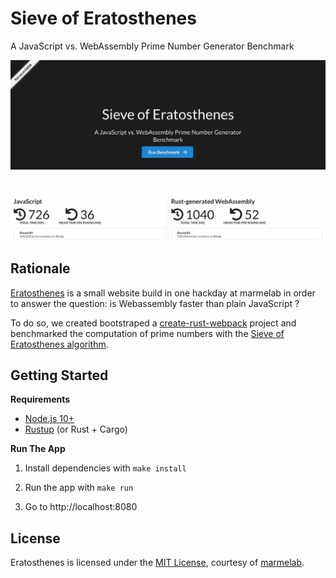 # Sieve of Eratosthenes

A JavaScript vs. WebAssembly Prime Number Generator Benchmark

![Website Preview](./eratoscreen.png)

## Rationale

[Eratosthenes](https://marmelab.com/eratosthenes/) is a small website build in one hackday at marmelab in order to answer the question: is Webassembly faster than plain JavaScript ?

To do so, we created bootstraped a [create-rust-webpack](https://github.com/rustwasm/rust-webpack-template#readme) project and benchmarked the computation of prime numbers with the [Sieve of Eratosthenes algorithm](https://en.wikipedia.org/wiki/Sieve_of_Eratosthenes).

## Getting Started

**Requirements**

-   [Node.js 10+](https://nodejs.org/en/)
-   [Rustup](https://rustup.rs/) (or Rust + Cargo)

**Run The App**

1. Install dependencies with `make install`

2. Run the app with `make run`

3. Go to http://localhost:8080

## License

Eratosthenes is licensed under the [MIT License](./LICENSE.md), courtesy of [marmelab](http://marmelab.com).

